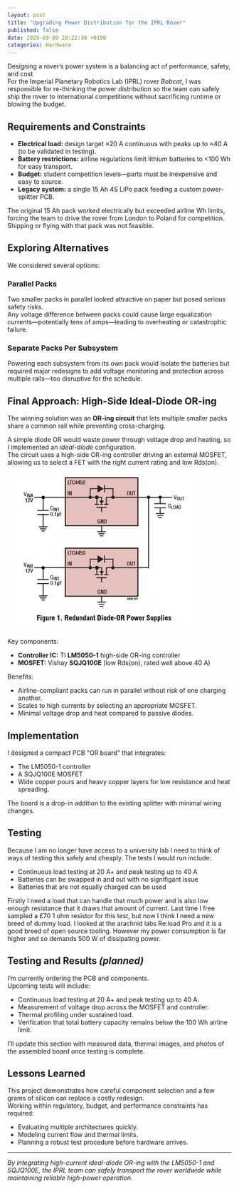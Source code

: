 ```yaml
---
layout: post
title: "Upgrading Power Distribution for the IPRL Rover"
published: false
date: 2025-09-09 20:22:30 +0100
categories: Hardware
---
```


Designing a rover’s power system is a balancing act of performance, safety, and cost.  
For the Imperial Planetary Robotics Lab (IPRL) rover *Bobcat*, I was responsible for re-thinking the power distribution so the team can safely ship the rover to international competitions without sacrificing runtime or blowing the budget.

## Requirements and Constraints
- **Electrical load:** design target ≈20 A continuous with peaks up to ≈40 A (to be validated in testing).  
- **Battery restrictions:** airline regulations limit lithium batteries to <100 Wh for easy transport.  
- **Budget:** student competition levels—parts must be inexpensive and easy to source.  
- **Legacy system:** a single 15 Ah 4S LiPo pack feeding a custom power-splitter PCB.

The original 15 Ah pack worked electrically but exceeded airline Wh limits, forcing the team to drive the rover from London to Poland for competition.  
Shipping or flying with that pack was not feasible.

## Exploring Alternatives
We considered several options:

### Parallel Packs
Two smaller packs in parallel looked attractive on paper but posed serious safety risks.  
Any voltage difference between packs could cause large equalization currents—potentially tens of amps—leading to overheating or catastrophic failure.

### Separate Packs Per Subsystem
Powering each subsystem from its own pack would isolate the batteries but required major redesigns to add voltage monitoring and protection across multiple rails—too disruptive for the schedule.

## Final Approach: High-Side Ideal-Diode OR-ing
The winning solution was an **OR-ing circuit** that lets multiple smaller packs share a common rail while preventing cross-charging.

A simple diode OR would waste power through voltage drop and heating, so I implemented an *ideal-diode* configuration.  
The circuit uses a high-side OR-ing controller driving an external MOSFET, allowing us to select a FET with the right current rating and low Rds(on).

![Ideal Diode OR-ing Schematic](/assets/images/OR-ing-circuit.png)

Key components:
- **Controller IC:** TI **LM5050-1** high-side OR-ing controller  
- **MOSFET:** Vishay **SQJQ100E** (low Rds(on), rated well above 40 A)

Benefits:
- Airline-compliant packs can run in parallel without risk of one charging another.  
- Scales to high currents by selecting an appropriate MOSFET.  
- Minimal voltage drop and heat compared to passive diodes.

## Implementation
I designed a compact PCB “OR board” that integrates:
- The LM5050-1 controller
- A SQJQ100E MOSFET
- Wide copper pours and heavy copper layers for low resistance and heat spreading.

The board is a drop-in addition to the existing splitter with minimal wiring changes.

## Testing

Because I am no longer have access to a university lab I need to think of ways of testing this safely and cheaply. The tests I would run include:
- Continuous load testing at 20 A+ and peak testing up to 40 A
- Batteries can be swapped in and out with no signifigant issue
- Batteries that are not equally charged can be used

Firstly I need a load that can handle that much power and is also low enough resistance that it draws that amount of current. Last time I free sampled a £70 1 ohm resistor for this test, but now I think I need a new breed of dummy load. I looked at the arachnid labs Re:load Pro and it is a good breed of open source tooling. However my power consumption is far higher and so demands 500 W of dissipating power.

## Testing and Results *(planned)*
I’m currently ordering the PCB and components.  
Upcoming tests will include:
- Continuous load testing at 20 A+ and peak testing up to 40 A.  
- Measurement of voltage drop across the MOSFET and controller.  
- Thermal profiling under sustained load.  
- Verification that total battery capacity remains below the 100 Wh airline limit.

I’ll update this section with measured data, thermal images, and photos of the assembled board once testing is complete.

## Lessons Learned
This project demonstrates how careful component selection and a few grams of silicon can replace a costly redesign.  
Working within regulatory, budget, and performance constraints has required:
- Evaluating multiple architectures quickly.
- Modeling current flow and thermal limits.
- Planning a robust test procedure before hardware arrives.

---

*By integrating high-current ideal-diode OR-ing with the LM5050-1 and SQJQ100E, the IPRL team can safely transport the rover worldwide while maintaining reliable high-power operation.*
